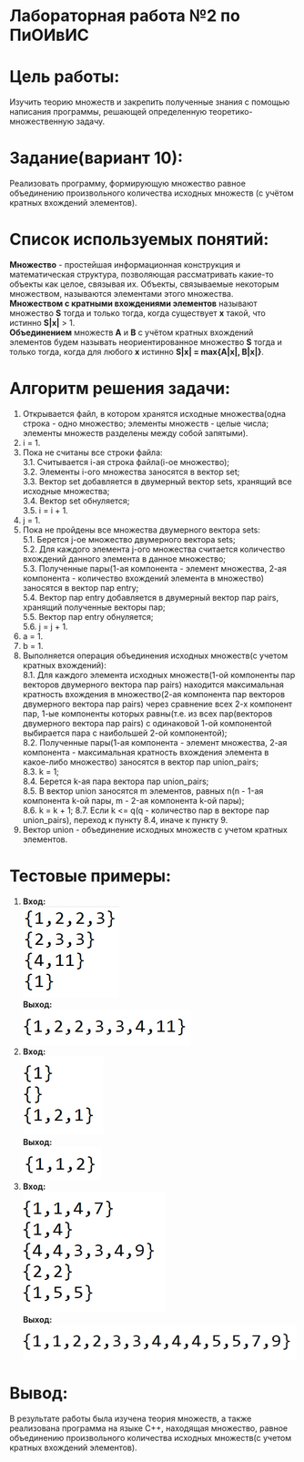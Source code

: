 # Лабораторная работа №2 по ПиОИвИС
# Цель работы:
Изучить теорию множеств и закрепить полученные знания с помощью написания программы, решающей определенную теоретико-множественную задачу.
# Задание(вариант 10):
Реализовать программу, формирующую множество равное объединению произвольного количества исходных множеств (с учётом кратных вхождений элементов).
# Список используемых понятий:
**Множество** - простейшая информационная конструкция и математическая структура, позволяющая рассматривать какие-то объекты как целое, связывая их. Объекты, связываемые некоторым множеством, называются элементами этого множества.  
**Множеством с кратными вхождениями элементов** называют множество **S** тогда и только тогда, когда существует **x** такой, что истинно **S|x|** > 1.  
**Объединением** множеств **A** и **B** с учётом кратных вхождений элементов будем называть неориентированное множество **S** тогда и только тогда, когда для любого **x** истинно **S|x| = max{A|x|, B|x|}**.
# Алгоритм решения задачи:
1. Открывается файл, в котором хранятся исходные множества(одна строка - одно множество; элементы множеств - целые числа; элементы множеств разделены между собой запятыми).
2. i = 1.
3. Пока не считаны все строки файла:  
    3.1. Считывается i-ая строка файла(i-ое множество);  
    3.2. Элементы i-ого множества заносятся в вектор set;  
    3.3. Вектор set добавляется в двумерный вектор sets, хранящий все исходные множества;  
    3.4. Вектор set обнуляется;  
    3.5. i = i + 1.  
4. j = 1.
5. Пока не пройдены все множества двумерного вектора sets:  
    5.1. Берется j-ое множество двумерного вектора sets;  
    5.2. Для каждого элемента j-ого множества считается количество вхождений данного элемента в данное множество;  
    5.3. Полученные пары(1-ая компонента - элемент множества, 2-ая компонента - количество вхождений элемента в множество) заносятся в вектор пар entry;  
    5.4. Вектор пар entry добавляется в двумерный вектор пар pairs, хранящий полученные векторы пар;  
    5.5. Вектор пар entry обнуляется;  
    5.6. j = j + 1.  
6. a = 1.
7. b = 1.
8. Выполняется операция объединения исходных множеств(с учетом кратных вхождений):  
    8.1. Для каждого элемента исходных множеств(1-ой компоненты пар векторов двумерного вектора пар pairs) находится максимальная кратность вхождения в множество(2-ая компонента пар векторов двумерного вектора пар pairs) через сравнение всех 2-х компонент пар, 1-ые компоненты которых равны(т.е. из всех пар(векторов двумерного вектора пар pairs) с одинаковой 1-ой компонентой выбирается пара с наибольшей 2-ой компонентой);  
    8.2. Полученные пары(1-ая компонента - элемент множества, 2-ая компонента - максимальная кратность вхождения элемента в какое-либо множество) заносятся в вектор пар union_pairs;  
    8.3. k = 1;  
    8.4. Берется k-ая пара вектора пар union_pairs;  
    8.5. В вектор union заносятся m элементов, равных n(n - 1-ая компонента k-ой пары, m - 2-ая компонента k-ой пары);  
    8.6. k = k + 1;
    8.7. Если k <= q(q - количество пар в векторе пар union_pairs), переход к пункту 8.4, иначе к пункту 9.  
9. Вектор union - объединение исходных множеств с учетом кратных элементов.
# Тестовые примеры:
1) **Вход:**  
![](photos/test1_input.png)  
**Выход:**  
![](photos/test1_output.png)  
2) **Вход:**  
![](photos/test2_input.png)  
**Выход:**  
![](photos/test2_output.png)  
3) **Вход:**  
![](photos/test3_input.png)  
**Выход:**  
![](photos/test3_output.png)  
# Вывод:
В результате работы была изучена теория множеств, а также реализована программа на языке С++, находящая множество, равное объединению произвольного количества исходных множеств(с учетом кратных вхождений элементов).
